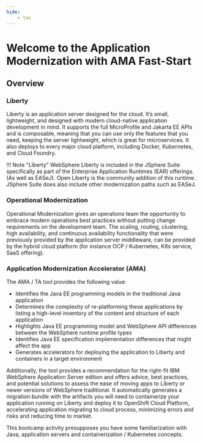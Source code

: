 ```yaml
---
hide:
    - toc
---
```


# Welcome to the Application Modernization with AMA Fast-Start

## Overview

### Liberty

Liberty is an application server designed for the cloud. It’s small, lightweight, and designed with modern cloud-native application development in mind.  It supports the full MicroProfile and Jakarta EE APIs and is composable, meaning that you can use only the features that you need, keeping the server lightweight, which is great for microservices.  It also deploys to every major cloud platform, including Docker, Kubernetes, and Cloud Foundry.

!!! Note "Liberty"
    WebSphere Liberty is included in the JSphere Suite specifically as part of the Enterprise Application Runtimes (EAR) offerings. (As well as EASeJ).  Open Liberty is the community addition of this runtime.  JSphere Suite does also include other modernization paths such as EASeJ.

### Operational Modernization

Operational Modernization gives an operations team the opportunity to embrace modern operations best practices without putting change requirements on the development team.  The scaling, routing, clustering, high availability, and continuous availability functionality that were previously provided by the application server middleware, can be provided by the hybrid cloud platform (for instance OCP / Kubernetes, K8s service, SaaS offering).

### Application Modernization Accelerator (AMA)

The AMA / TA tool provides the following value:

- Identifies the Java EE programming models in the traditional Java application
- Determines the complexity of re-platforming these applications by listing a high-level inventory of the content and structure of each application
- Highlights Java EE programming model and WebSphere API differences between the WebSphere runtime profile types
- Identifies Java EE specification implementation differences that might affect the app
- Generates accelerators for deploying the application to Liberty and containers in a target environment

Additionally, the tool provides a recommendation for the right-fit IBM WebSphere Application Server edition and offers advice, best practices, and potential solutions to assess the ease of moving apps to Liberty or newer versions of WebSphere traditional. It automatically generates a migration bundle with the artifacts you will need to containerize your application running on Liberty and deploy it to OpenShift Cloud Platform, accelerating application migrating to cloud process, minimizing errors and risks and reducing time to market.

This bootcamp activity presupposes you have some familiarization with Java, application servers and containerization / Kubernetes concepts.